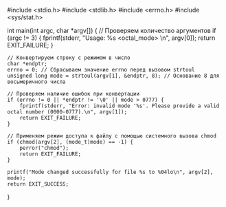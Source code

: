 #include <stdio.h>
#include <stdlib.h>
#include <errno.h>
#include <sys/stat.h>

int main(int argc, char *argv[]) {
    // Проверяем количество аргументов
    if (argc != 3) {
        fprintf(stderr, "Usage: %s <octal_mode> <file>\n", argv[0]);
        return EXIT_FAILURE;
    }

    // Конвертируем строку с режимом в число
    char *endptr;
    errno = 0; // Сбрасываем значение errno перед вызовом strtoul
    unsigned long mode = strtoul(argv[1], &endptr, 8); // Основание 8 для восьмеричного числа

    // Проверяем наличие ошибок при конвертации
    if (errno != 0 || *endptr != '\0' || mode > 0777) {
        fprintf(stderr, "Error: invalid mode '%s'. Please provide a valid octal number (0000-0777).\n", argv[1]);
        return EXIT_FAILURE;
    }

    // Применяем режим доступа к файлу с помощью системного вызова chmod
    if (chmod(argv[2], (mode_t)mode) == -1) {
        perror("chmod");
        return EXIT_FAILURE;
    }

    printf("Mode changed successfully for file %s to %04lo\n", argv[2], mode);
    return EXIT_SUCCESS;
}
